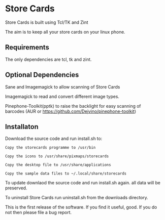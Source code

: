 # Store Cards

Store Cards is built using Tcl/TK and Zint

The aim is to keep all your store cards on your linux phone.

## Requirements
The only dependencies are tcl, tk and zint.

## Optional Dependencies
Sane and Imagemagick to allow scanning of Store Cards

Imagemagick to read and convert different image types.

Pinephone-Toolkit(pptk) to raise the backlight for easy scanning of barcodes (AUR or https://github.com/Dejvino/pinephone-toolkit)

## Installaton

Download the source code and run install.sh to:

	Copy the storecards programme to /usr/bin

	Copy the icons to /usr/share/pixmaps/storecards

	Copy the desktop file to /usr/share/applications

	Copy the sample data files to ~/.local/share/storecards

To update downlaod the source code and run install.sh again. all data will be preserved.

To uninstall Store Cards run uninstall.sh from the downloads directory.


This is the first release of the software. If you find it useful, good. If you do not then please file a bug report.
